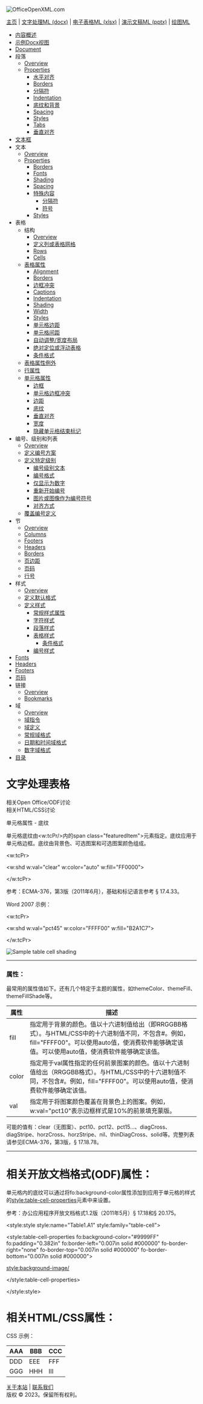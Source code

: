 ![OfficeOpenXML.com](images/banner1.png)

[主页](index.md) | [文字处理ML (docx)](anatomyofOOXML.md) | [电子表格ML (xlsx)](anatomyofOOXML-xlsx.md) | [演示文稿ML (pptx)](anatomyofOOXML-pptx.md) | [绘图ML](drwOverview.md)

- [内容概述](WPcontentOverview.md)
- [示例Docx视图](WPsampleDoc.md)
- [Document](WPdocument.md)
- 段落
  - [Overview](WPparagraph.md)
  - [Properties](WPparagraphProperties.md)
    - [水平对齐](WPalignment.md)
    - [Borders](WPborders.md)
    - [分隔符](WPtextSpecialContent-break.md)
    - [Indentation](WPindentation.md)
    - [底纹和背景](WPshading.md)
    - [Spacing](WPspacing.md)
    - [Styles](WPstyleParStyles.md)
    - [Tabs](WPtab.md)
    - [垂直对齐](WPborders.md)
- [文本框](WPparagraph-textFrames.md)
- 文本
  - [Overview](WPtext.md)
  - [Properties](WPtextFormatting.md)
    - [Borders](WPtextBorders.md)
    - [Fonts](WPtextFonts.md)
    - [Shading](WPtextShading.md)
    - [Spacing](WPtextSpacing.md)
    - [特殊内容](WPtextSpecialContent.md)
      - [分隔符](WPtextSpecialContent-break.md)
      - [符号](WPtextSpecialContent-symbol.md)
    - [Styles](WPstyleCharStyles.md)
- 表格
  - 结构
    - [Overview](WPtable.md)
    - [定义列或表格网格](WPtableGrid.md)
    - [Rows](WPtableRow.md)
    - [Cells](WPtableCell.md)
  - [表格属性](WPtableProperties.md)
    - [Alignment](WPtableAlignment.md)
    - [Borders](WPtableBorders.md)
    - [边框冲突](WPtableCellBorderConflicts.md)
    - [Captions](WPtableCaption.md)
    - [Indentation](WPtableIndent.md)
    - [Shading](WPtableShading.md)
    - [Width](WPtableWidth.md)
    - [Styles](WPstyleTableStyles.md)
    - [单元格边距](WPtableCellMargins.md)
    - [单元格间距](WPtableCellSpacing.md)
    - [自动调整/宽度布局](WPtableLayout.md)
    - [绝对定位或浮动表格](WPfloatingTables.md)
    - [条件格式](WPtblLook.md)
  - [表格属性例外](WPtablePropertyExceptions.md)
  - [行属性](WPtableRowProperties.md)
  - [单元格属性](WPtableCellProperties.md)
    - [边框](WPtableCellProperties-Borders.md)
    - [单元格边框冲突](WPtableCellBorderConflicts.md)
    - [边距](WPtableCellProperties-Margins.md)
    - [底纹](WPtableCellProperties-Shading.md)
    - [垂直对齐](WPtableCellProperties-verticalAlignment.md)
    - [宽度](WPtableCellProperties-Width.md)
    - [隐藏单元格结束标记](WPhideMark.md)
- 编号、级别和列表
  - [Overview](WPnumbering.md)
  - [定义编号方案](WPnumberingAbstractNum.md)
  - [定义特定级别](WPnumberingLvl.md)
    - [编号级别文本](WPnumberingLevelText.md)
    - [编号格式](WPnumbering-numFmt.md)
    - [仅显示为数字](WPnumbering-isLgl.md)
    - [重新开始编号](WPnumbering-restart.md)
    - [图片或图像作为编号符号](WPnumbering-imagesAsSymbol.md)
    - [对齐方式](WPnumbering-lvlJc.md)
  - [覆盖编号定义](WPnumberingOverride.md)
- 节
  - [Overview](WPsection.md)
  - [Columns](WPsectionCols.md)
  - [Footers](WPsectionFooterReference.md)
  - [Headers](WPsectionHeaderReference.md)
  - [Borders](WPsectionBorders.md)
  - [页边距](WPsectionPgMar.md)
  - [页码](WPSectionPgNumType.md)
  - [行号](WPsectionLineNumbering.md)
- 样式
  - [Overview](WPstyles.md)
  - [定义默认格式](WPstyleDefaults.md)
  - [定义样式](WPstyle.md)
    - [常规样式属性](WPstyleGenProps.md)
    - [字符样式](WPstyleCharStyles.md)
    - [段落样式](WPstyleParStyles.md)
    - [表格样式](WPstyleTableStyles.md)
      - [条件格式](WPstyleTableStylesCond.md)
    - [编号样式](WPstyleNumStyles.md)
- [Fonts](WPfonts.md)
- [Headers](WPheaders.md)
- [Footers](WPfooters.md)
- [页码](WPSectionPgNumType.md)
- 链接
  - [Overview](WPhyperlink.md)
  - [Bookmarks](WPbookmark.md)
- 域
  - [Overview](WPfields.md)
  - [域指令](WPfieldInstructions.md)
  - [域定义](WPfieldDefinitions.md)
  - [常规域格式](WPgeneralFieldSwitches.md)
  - [日期和时间域格式](WPdateTimeFieldSwitches.md)
  - [数字域格式](WPnumericFieldSwitches.md)
- [目录](WPtableOfContents.md)

# 文字处理表格

相关Open Office/ODF讨论  
相关HTML/CSS讨论

单元格属性 - 底纹

单元格底纹由<w:tcPr/>内的span class="featuredItem"><shd>元素指定。底纹应用于单元格边框。底纹由背景色、可选图案和可选图案颜色组成。

<w:tcPr>

<w:shd w:val="clear" w:color="auto" w:fill="FF0000">

</w:tcPr>

参考：ECMA-376，第3版（2011年6月），基础和标记语言参考 § 17.4.33。

Word 2007 示例：

<w:tcPr>

<w:shd w:val="pct45" w:color="FFFF00" w:fill="B2A1C7">

</w:tcPr>

![Sample table cell shading](images\wp-tableCellShading-1.gif)

---

### 属性：

最常用的属性值如下。还有几个特定于主题的属性，如themeColor、themeFill、themeFillShade等。

| 属性  | 描述                                                                                                                                                                                                 |
| ----- | ---------------------------------------------------------------------------------------------------------------------------------------------------------------------------------------------------- |
| fill  | 指定用于背景的颜色。值以十六进制值给出（即RRGGBB格式）。与HTML/CSS中的十六进制值不同，不包含#。例如，fill="FFFF00"。可以使用auto值，使消费软件能够确定该值。可以使用auto值，使消费软件能够确定该值。 |
| color | 指定用于val属性指定的任何前景图案的颜色。值以十六进制值给出（RRGGBB格式）。与HTML/CSS中的十六进制值不同，不包含#。例如，fill="FFFF00"。可以使用auto值，使消费软件能够确定该值。                      |
| val   | 指定用于将图案颜色覆盖在背景色上的图案。例如，w:val="pct10"表示边框样式是10%的前景填充蒙版。                                                                                                         |

可能的值有：clear（无图案）、pct10、pct12、pct15…、diagCross、diagStripe、horzCross、horzStripe、nil、thinDiagCross、solid等。完整列表请参见ECMA-376，第3版，§ 17.18.78。

---

# 相关开放文档格式(ODF)属性：

单元格内的底纹可以通过将fo:background-color属性添加到应用于单元格的样式的<style:table-cell-properties>元素中来设置。

参考：办公应用程序开放文档格式1.2版（2011年5月）§ 17.18和§ 20.175。

<style:style style:name="Table1.A1" style:family="table-cell">

<style:table-cell-properties fo:background-color="#9999FF" fo:padding="0.382in" fo:border-left="0.007in solid #000000" fo-border-right="none" fo-border-top="0.007in solid #000000" fo-border-bottom="0.007in solid #000000">

<style:background-image/>

</style:table-cell-properties>

</style:style>

# 相关HTML/CSS属性：

<td style="background-color:#FF0000;">

CSS 示例：

| AAA | BBB | CCC |
| --- | --- | --- |
| DDD | EEE | FFF |
| GGG | HHH | III |

[关于本站](aboutThisSite.md) | [联系我们](contactUs.md)  
版权 © 2023。保留所有权利。
